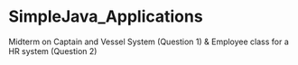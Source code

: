 # SimpleJava_Applications
 Midterm on Captain and Vessel System (Question 1) & Employee class for a HR system (Question 2)
